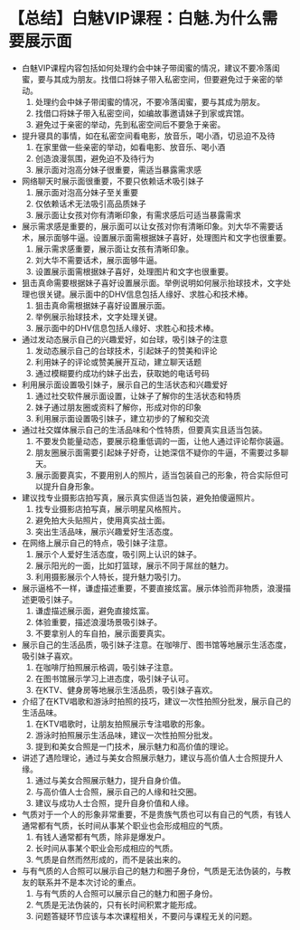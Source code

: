 # 【总结】白魅VIP课程：白魅.为什么需要展示面

-   白魅VIP课程内容包括如何处理约会中妹子带闺蜜的情况，建议不要冷落闺蜜，要与其成为朋友。找借口将妹子带入私密空间，但要避免过于亲密的举动。
    1.  处理约会中妹子带闺蜜的情况，不要冷落闺蜜，要与其成为朋友。
    2.  找借口将妹子带入私密空间，如编故事邀请妹子到家或宾馆。
    3.  避免过于亲密的举动，先到私密空间后不要急于亲密。
-   提升寝具的事情，如在私密空间看电影，放音乐，喝小酒，切忌迫不及待
    1.  在家里做一些亲密的举动，如看电影、放音乐、喝小酒
    2.  创造浪漫氛围，避免迫不及待行为
    3.  展示面对泡高分妹子很重要，需适当暴露需求感
-   网络聊天时展示面很重要，不要只依赖话术吸引妹子
    1.  展示面对泡高分妹子至关重要
    2.  仅依赖话术无法吸引高品质妹子
    3.  展示面让女孩对你有清晰印象，有需求感后可适当暴露需求
-   展示需求感是重要的，展示面可以让女孩对你有清晰印象。刘大华不需要话术，展示面够牛逼。设置展示面需根据妹子喜好，处理图片和文字也很重要。
    1.  展示需求感重要，展示面让女孩有清晰印象。
    2.  刘大华不需要话术，展示面够牛逼。
    3.  设置展示面需根据妹子喜好，处理图片和文字也很重要。
-   狙击真命需要根据妹子喜好设置展示面。举例说明如何展示抬球技术，文字处理也很关键。展示面中的DHV信息包括人缘好、求胜心和技术棒。
    1.  狙击真命需根据妹子喜好设置展示面。
    2.  举例展示抬球技术，文字处理关键。
    3.  展示面中的DHV信息包括人缘好、求胜心和技术棒。
-   通过发动态展示自己的兴趣爱好，如台球，吸引妹子的注意
    1.  发动态展示自己的台球技术，引起妹子的赞美和评论
    2.  利用妹子的评论或赞美展开互动，建立聊天话题
    3.  通过模糊要约成功约妹子出去，获取她的电话号码
-   利用展示面设置吸引妹子，展示自己的生活状态和兴趣爱好
    1.  通过社交软件展示面设置，让妹子了解你的生活状态和特质
    2.  妹子通过朋友圈或资料了解你，形成对你的印象
    3.  利用展示面设置吸引妹子，建立初步的了解和交流
-   通过社交媒体展示自己的生活品味和个性特质，但要真实且适当包装。
    1.  不要发负能量动态，要展示稳重低调的一面，让他人通过评论帮你装逼。
    2.  朋友圈展示面需要引起妹子好奇，让她深信不疑你的牛逼，不需要过多聊天。
    3.  展示面要真实，不要用别人的照片，适当包装自己的形象，符合实际但可以提升自身形象。
-   建议找专业摄影店拍写真，展示真实但适当包装，避免拍傻逼照片。
    1.  找专业摄影店拍写真，展示明星风格照片。
    2.  避免拍大头贴照片，使用真实战士面。
    3.  突出生活品味，展示兴趣爱好生活态度。
-   在网络上展示自己的特点，吸引妹子注意。
    1.  展示个人爱好生活态度，吸引网上认识的妹子。
    2.  展示阳光的一面，比如打篮球，展示不同于屌丝的魅力。
    3.  利用摄影展示个人特长，提升魅力吸引力。
-   展示逼格不一样，谦虚描述重要，不要直接炫富。展示体验而非物质，浪漫描述更吸引妹子。
    1.  谦虚描述展示面，避免直接炫富。
    2.  体验重要，描述浪漫场景吸引妹子。
    3.  不要拿别人的车自拍，展示面要真实。
-   展示自己的生活品质，吸引妹子注意。在咖啡厅、图书馆等地展示生活态度，吸引妹子喜欢。
    1.  在咖啡厅拍照展示格调，吸引妹子注意。
    2.  在图书馆展示学习上进态度，吸引妹子认可。
    3.  在KTV、健身房等地展示生活品质，吸引妹子喜欢。
-   介绍了在KTV唱歌和游泳时拍照的技巧，建议一次性拍照分批发，展示自己的生活品味。
    1.  在KTV唱歌时，让朋友拍照展示专注唱歌的形象。
    2.  游泳时拍照展示生活品味，建议一次性拍照分批发。
    3.  提到和美女合照是一门技术，展示魅力和高价值的理论。
-   讲述了遇险理论，通过与美女合照展示魅力，建议与高价值人士合照提升人缘。
    1.  通过与美女合照展示魅力，提升自身价值。
    2.  与高价值人士合照，展示自己的人缘和社交圈。
    3.  建议与成功人士合照，提升自身价值和人缘。
-   气质对于一个人的形象非常重要，不是贵族气质也可以有自己的气质，有钱人通常都有气质，长时间从事某个职业也会形成相应的气质。
    1.  有钱人通常都有气质，除非是爆发户。
    2.  长时间从事某个职业会形成相应的气质。
    3.  气质是自然而然形成的，而不是装出来的。
-   与有气质的人合照可以展示自己的魅力和圈子身份，气质是无法伪装的，与教友的联系并不是本次讨论的重点。
    1.  与有气质的人合照可以展示自己的魅力和圈子身份。
    2.  气质是无法伪装的，只有长时间积累才能形成。
    3.  问题答疑环节应该与本次课程相关，不要问与课程无关的问题。